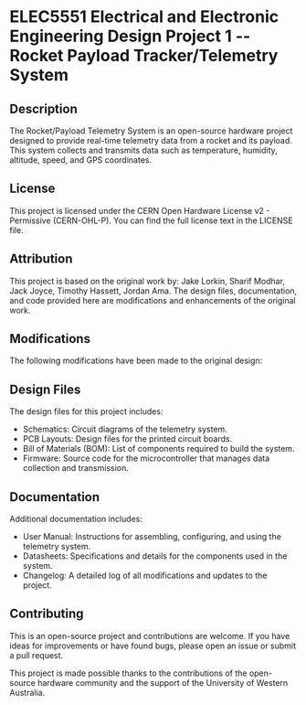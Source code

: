 # ELEC5551 Electrical and Electronic Engineering Design Project 1 -- Rocket Payload Tracker/Telemetry System

## Description
The Rocket/Payload Telemetry System is an open-source hardware project designed to provide real-time telemetry data from a rocket and its payload. 
This system collects and transmits data such as temperature, humidity, altitude, speed, and GPS coordinates. 

## License
This project is licensed under the CERN Open Hardware License v2 - Permissive (CERN-OHL-P). You can find the full license text in the LICENSE file.

## Attribution
This project is based on the original work by:
Jake Lorkin,
Sharif Modhar,
Jack Joyce,
Timothy Hassett,
Jordan Ama.
The design files, documentation, and code provided here are modifications and enhancements of the original work.

## Modifications
The following modifications have been made to the original design:


## Design Files
The design files for this project includes:
- Schematics: Circuit diagrams of the telemetry system.
- PCB Layouts: Design files for the printed circuit boards.
- Bill of Materials (BOM): List of components required to build the system.
- Firmware: Source code for the microcontroller that manages data collection and transmission.

## Documentation
Additional documentation includes:
- User Manual: Instructions for assembling, configuring, and using the telemetry system.
- Datasheets: Specifications and details for the components used in the system.
- Changelog: A detailed log of all modifications and updates to the project.

## Contributing
This is an open-source project and contributions are welcome. If you have ideas for improvements or have found bugs, please open an issue or submit a pull request.

This project is made possible thanks to the contributions of the open-source hardware community and the support of the University of Western Australia. 
